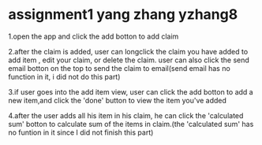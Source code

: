 # assignment1 yang zhang  yzhang8 





1.open the app and click the add botton to add claim



2.after the claim is added, user can longclick the claim you have added to add item , edit your claim, or delete the claim.
user can also click the send email botton on the top to send the claim to email(send email has no function in it, i did not do this part)



3.if user goes into the add item view, user can click the add botton to add a new item,and click the 'done'  button to view the item you've added 



4.after the user adds all his item in his claim, he can click the 'calculated sum' botton to calculate sum of the items in claim.(the 'calculated sum' has no funtion in it since I did not finish this part)

